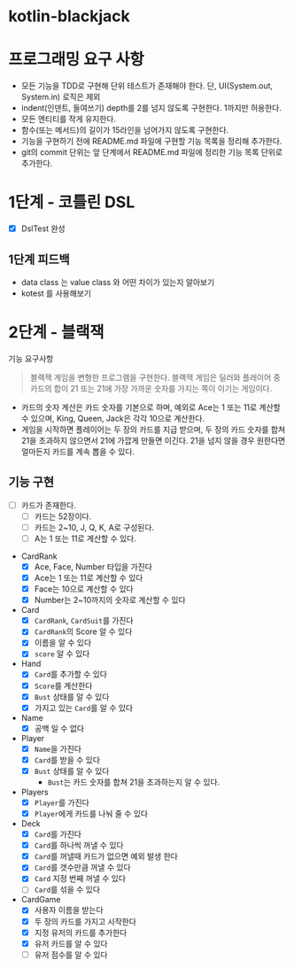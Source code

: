 # kotlin-blackjack
# 프로그래밍 요구 사항
- 모든 기능을 TDD로 구현해 단위 테스트가 존재해야 한다. 단, UI(System.out, System.in) 로직은 제외
- indent(인덴트, 들여쓰기) depth를 2를 넘지 않도록 구현한다. 1까지만 허용한다.
- 모든 엔티티를 작게 유지한다.
- 함수(또는 메서드)의 길이가 15라인을 넘어가지 않도록 구현한다.
- 기능을 구현하기 전에 README.md 파일에 구현할 기능 목록을 정리해 추가한다.
- git의 commit 단위는 앞 단계에서 README.md 파일에 정리한 기능 목록 단위로 추가한다.

# 1단계 - 코틀린 DSL
- [X] DslTest 완성

## 1단계 피드백
- data class 는 value class 와 어떤 차이가 있는지 알아보기
- kotest 를 사용해보기

# 2단계 - 블랙잭
기능 요구사항
> 블랙잭 게임을 변형한 프로그램을 구현한다.
> 블랙잭 게임은 딜러와 플레이어 중 카드의 합이 21 또는 21에 가장 가까운 숫자를 가지는 쪽이 이기는 게임이다.
- 카드의 숫자 계산은 카드 숫자를 기본으로 하며, 예외로 Ace는 1 또는 11로 계산할 수 있으며, King, Queen, Jack은 각각 10으로 계산한다.
- 게임을 시작하면 플레이어는 두 장의 카드를 지급 받으며, 두 장의 카드 숫자를 합쳐 21을 초과하지 않으면서 21에 가깝게 만들면 이긴다.
  21을 넘지 않을 경우 원한다면 얼마든지 카드를 계속 뽑을 수 있다.

## 기능 구현
- [ ] 카드가 존재한다.
    - [ ] 카드는 52장이다.
    - [ ] 카드는 2~10, J, Q, K, A로 구성된다.
    - [ ] A는 1 또는 11로 계산할 수 있다.
- CardRank
    - [X] Ace, Face, Number 타입을 가진다
    - [X] Ace는 1 또는 11로 계산할 수 있다
    - [X] Face는 10으로 계산할 수 있다
    - [X] Number는 2~10까지의 숫자로 계산할 수 있다
- Card
    - [X] `CardRank`, `CardSuit`를 가진다
    - [X] `CardRank`의 Score 알 수 있다
    - [X] 이름을 알 수 있다
    - [X] `score` 알 수 있다
- Hand
    - [X] `Card`를 추가할 수 있다
    - [X] `Score`를 계산한다
    - [X] `Bust` 상태를 알 수 있다
    - [X] 가지고 있는 `Card`를 알 수 있다
- Name
    - [X] 공백 일 수 없다
- Player
    - [X] `Name`을 가진다
    - [X] `Card`를 받을 수 있다
    - [X] `Bust` 상태를 알 수 있다
        - `Bust`는 카드 숫자를 합쳐 21을 초과하는지 알 수 있다.
- Players
    - [X] `Player`를 가진다
    - [X] `Player`에게 카드를 나눠 줄 수 있다
- Deck
    - [X] `Card`를 가진다
    - [X] `Card`를 하나씩 꺼낼 수 있다
    - [X] `Card`를 꺼낼때 카드가 없으면 예외 발생 한다
    - [X] `Card`를 갯수만큼 꺼낼 수 있다
    - [X] `Card` 지정 번째 꺼낼 수 있다
    - [ ] `Card`를 섞을 수 있다
- CardGame
  - [X] 사용자 이름을 받는다 
  - [X] 두 장의 카드를 가지고 시작한다
  - [X] 지정 유저의 카드를 추가한다
  - [X] 유저 카드를 알 수 있다
  - [ ] 유저 점수를 알 수 있다